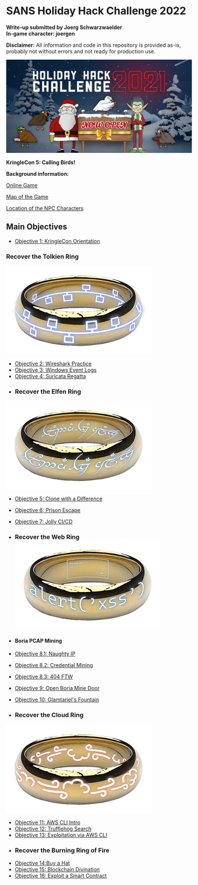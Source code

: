 # SANS Holiday Hack Challenge 2022
**Write-up submitted by Joerg Schwarzwaelder**  
**In-game character: joergen**

**Disclaimer:** All information and code in this repository is provided as-is, probably not without errors and not ready for production use.

![HHC2021 Logo](https://github.com/joergschwarzwaelder/hhc2021/blob/master/hhc2021-logo.jpg) 

**KringleCon 5: Calling Birds!**

**Background information:**


[Online Game](https://2022.kringlecon.com/)

[Map of the Game](https://github.com/joergschwarzwaelder/hhc2021/blob/master/Map.md)

[Location of the NPC Characters](https://github.com/joergschwarzwaelder/hhc2022/blob/master/NPC%20Directory.md)

## Main Objectives

 - [Objective 1: KringleCon Orientation](https://github.com/joergschwarzwaelder/hhc2022/tree/main/Objective-1)
### Recover the Tolkien Ring
![The Tolkien Ring](https://github.com/joergschwarzwaelder/hhc2022/blob/main/images/tolkien_ring.png)
  - [Objective 2: Wireshark Practice](https://github.com/joergschwarzwaelder/hhc2022/tree/main/Objective-2)
 - [Objective 3: Windows Event Logs](https://github.com/joergschwarzwaelder/hhc2022/tree/main/Objective-3)
  - [Objective 4: Suricata Regatta](https://github.com/joergschwarzwaelder/hhc2022/tree/main/Objective-4)
  - ### Recover the Elfen Ring
![The Tolkien Ring](https://github.com/joergschwarzwaelder/hhc2022/blob/main/images/elfen_ring.png)
  - [Objective 5: Clone with a Difference](https://github.com/joergschwarzwaelder/hhc2022/tree/main/Objective-5)
  - [Objective 6: Prison Escape](https://github.com/joergschwarzwaelder/hhc2022/tree/main/Objective-6)
  - [Objective 7: Jolly CI/CD](https://github.com/joergschwarzwaelder/hhc2022/tree/main/Objective-7)
  - ### Recover the Web Ring ![The Web Ring](https://github.com/joergschwarzwaelder/hhc2022/blob/main/images/web_ring.png)
  - #### Boria PCAP Mining
  - [Objective 8.1: Naughty IP](https://github.com/joergschwarzwaelder/hhc2022/tree/main/Objective-8.1)
  - [Objective 8.2: Credential Mining](https://github.com/joergschwarzwaelder/hhc2022/tree/main/Objective-8.2)
  - [Objective 8.3: 404 FTW](https://github.com/joergschwarzwaelder/hhc2022/tree/main/Objective-8.3)

  - [Objective 9: Open Boria Mine Door](https://github.com/joergschwarzwaelder/hhc2022/tree/main/Objective-9)
  - [Objective 10: Glamtariel's Fountain](https://github.com/joergschwarzwaelder/hhc2022/tree/main/Objective-10)
  - ### Recover the Cloud Ring
![The Cloud Ring](https://github.com/joergschwarzwaelder/hhc2022/blob/main/images/cloud_ring.png)
  - [Objective 11: AWS CLI Intro](https://github.com/joergschwarzwaelder/hhc2022/tree/main/Objective-11)
  - [Objective 12: Trufflehog Search](https://github.com/joergschwarzwaelder/hhc2022/tree/main/Objective-12)
  - [Objective 13: Exploitation via AWS CLI](https://github.com/joergschwarzwaelder/hhc2022/tree/main/Objective-13)
  - ### Recover the Burning Ring of Fire
  - [Objective 14:Buy a Hat](https://github.com/joergschwarzwaelder/hhc2022/tree/main/Objective-14)
  - [Objective 15: Blockchain Divination](https://github.com/joergschwarzwaelder/hhc2022/tree/main/Objective-15)
  - [Objective 16: Exploit a Smart Contract](https://github.com/joergschwarzwaelder/hhc2022/tree/main/Objective-16)

